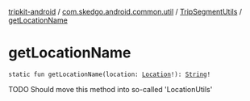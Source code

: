 [tripkit-android](../../index.md) / [com.skedgo.android.common.util](../index.md) / [TripSegmentUtils](index.md) / [getLocationName](./get-location-name.md)

# getLocationName

`static fun getLocationName(location: `[`Location`](../../com.skedgo.android.common.model/-location/index.md)`!): `[`String`](https://kotlinlang.org/api/latest/jvm/stdlib/kotlin/-string/index.html)`!`

TODO Should move this method into so-called 'LocationUtils'

